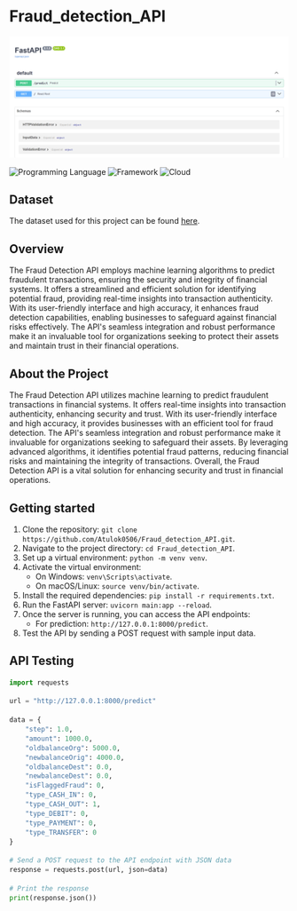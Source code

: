 # Fraud_detection_API

![Fraud_Detection_API](https://github.com/Atulok0506/Fraud_detection_API/blob/main/Screenshot%202024-04-02%20143854.png)

![Programming Language](https://img.shields.io/badge/Python-3.10-orange)
![Framework](https://img.shields.io/badge/Framework-FastAPI-red)
![Cloud](https://img.shields.io/badge/AWS-fcba03)

## Dataset

The dataset used for this project can be found [here](https://www.kaggle.com/datasets/jainilcoder/online-payment-fraud-detection).



## Overview
The Fraud Detection API employs machine learning algorithms to predict fraudulent transactions, ensuring the security and integrity of financial systems. It offers a streamlined and efficient solution for identifying potential fraud, providing real-time insights into transaction authenticity. With its user-friendly interface and high accuracy, it enhances fraud detection capabilities, enabling businesses to safeguard against financial risks effectively. The API's seamless integration and robust performance make it an invaluable tool for organizations seeking to protect their assets and maintain trust in their financial operations.

## About the Project
The Fraud Detection API utilizes machine learning to predict fraudulent transactions in financial systems. It offers real-time insights into transaction authenticity, enhancing security and trust. With its user-friendly interface and high accuracy, it provides businesses with an efficient tool for fraud detection. The API's seamless integration and robust performance make it invaluable for organizations seeking to safeguard their assets. By leveraging advanced algorithms, it identifies potential fraud patterns, reducing financial risks and maintaining the integrity of transactions. Overall, the Fraud Detection API is a vital solution for enhancing security and trust in financial operations.

## Getting started 
1. Clone the repository: `git clone https://github.com/Atulok0506/Fraud_detection_API.git`.
2. Navigate to the project directory: `cd Fraud_detection_API`.
3. Set up a virtual environment: `python -m venv venv`.
4. Activate the virtual environment:
   - On Windows: `venv\Scripts\activate`.
   - On macOS/Linux: `source venv/bin/activate`.
5. Install the required dependencies: `pip install -r requirements.txt`.
6. Run the FastAPI server: `uvicorn main:app --reload`.
7. Once the server is running, you can access the API endpoints:
   - For prediction: `http://127.0.0.1:8000/predict`.
8. Test the API by sending a POST request with sample input data.
   
## API Testing

```python
import requests

url = "http://127.0.0.1:8000/predict"

data = {
    "step": 1.0,
    "amount": 1000.0,
    "oldbalanceOrg": 5000.0,
    "newbalanceOrig": 4000.0,
    "oldbalanceDest": 0.0,
    "newbalanceDest": 0.0,
    "isFlaggedFraud": 0,
    "type_CASH_IN": 0,
    "type_CASH_OUT": 1,
    "type_DEBIT": 0,
    "type_PAYMENT": 0,
    "type_TRANSFER": 0
}

# Send a POST request to the API endpoint with JSON data
response = requests.post(url, json=data)

# Print the response
print(response.json())

